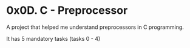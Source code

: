 # 0x0D. C - Preprocessor
A project that helped me understand preprocessors in C programming.

It has 5 mandatory tasks (tasks 0 - 4)